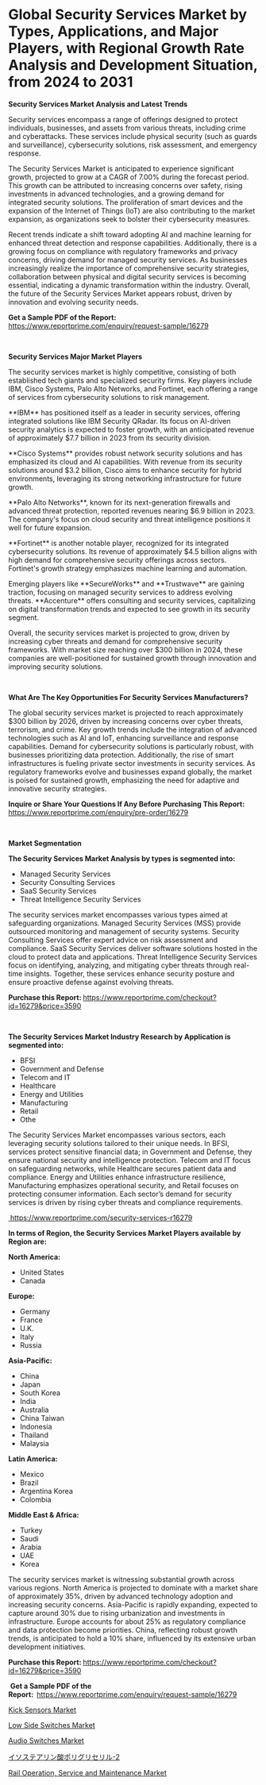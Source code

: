 <p><h1>Global Security Services Market by Types, Applications, and Major Players, with Regional Growth Rate Analysis and Development Situation, from 2024 to 2031</h1></p><p><strong>Security Services Market Analysis and Latest Trends</strong></p>
<p><p>Security services encompass a range of offerings designed to protect individuals, businesses, and assets from various threats, including crime and cyberattacks. These services include physical security (such as guards and surveillance), cybersecurity solutions, risk assessment, and emergency response.</p><p>The Security Services Market is anticipated to experience significant growth, projected to grow at a CAGR of 7.00% during the forecast period. This growth can be attributed to increasing concerns over safety, rising investments in advanced technologies, and a growing demand for integrated security solutions. The proliferation of smart devices and the expansion of the Internet of Things (IoT) are also contributing to the market expansion, as organizations seek to bolster their cybersecurity measures.</p><p>Recent trends indicate a shift toward adopting AI and machine learning for enhanced threat detection and response capabilities. Additionally, there is a growing focus on compliance with regulatory frameworks and privacy concerns, driving demand for managed security services. As businesses increasingly realize the importance of comprehensive security strategies, collaboration between physical and digital security services is becoming essential, indicating a dynamic transformation within the industry. Overall, the future of the Security Services Market appears robust, driven by innovation and evolving security needs.</p></p>
<p><strong>Get a Sample PDF of the Report:&nbsp;</strong> <a href="https://www.reportprime.com/enquiry/request-sample/16279">https://www.reportprime.com/enquiry/request-sample/16279</a></p>
<p>&nbsp;</p>
<p><strong>Security Services Major Market Players</strong></p>
<p><p>The security services market is highly competitive, consisting of both established tech giants and specialized security firms. Key players include IBM, Cisco Systems, Palo Alto Networks, and Fortinet, each offering a range of services from cybersecurity solutions to risk management.</p><p>**IBM** has positioned itself as a leader in security services, offering integrated solutions like IBM Security QRadar. Its focus on AI-driven security analytics is expected to foster growth, with an anticipated revenue of approximately $7.7 billion in 2023 from its security division.</p><p>**Cisco Systems** provides robust network security solutions and has emphasized its cloud and AI capabilities. With revenue from its security solutions around $3.2 billion, Cisco aims to enhance security for hybrid environments, leveraging its strong networking infrastructure for future growth.</p><p>**Palo Alto Networks**, known for its next-generation firewalls and advanced threat protection, reported revenues nearing $6.9 billion in 2023. The company's focus on cloud security and threat intelligence positions it well for future expansion.</p><p>**Fortinet** is another notable player, recognized for its integrated cybersecurity solutions. Its revenue of approximately $4.5 billion aligns with high demand for comprehensive security offerings across sectors. Fortinet's growth strategy emphasizes machine learning and automation.</p><p>Emerging players like **SecureWorks** and **Trustwave** are gaining traction, focusing on managed security services to address evolving threats. **Accenture** offers consulting and security services, capitalizing on digital transformation trends and expected to see growth in its security segment.</p><p>Overall, the security services market is projected to grow, driven by increasing cyber threats and demand for comprehensive security frameworks. With market size reaching over $300 billion in 2024, these companies are well-positioned for sustained growth through innovation and improving security solutions.</p></p>
<p>&nbsp;</p>
<p><strong>What Are The Key Opportunities For Security Services Manufacturers?</strong></p>
<p><p>The global security services market is projected to reach approximately $300 billion by 2026, driven by increasing concerns over cyber threats, terrorism, and crime. Key growth trends include the integration of advanced technologies such as AI and IoT, enhancing surveillance and response capabilities. Demand for cybersecurity solutions is particularly robust, with businesses prioritizing data protection. Additionally, the rise of smart infrastructures is fueling private sector investments in security services. As regulatory frameworks evolve and businesses expand globally, the market is poised for sustained growth, emphasizing the need for adaptive and innovative security strategies.</p></p>
<p><strong>Inquire or Share Your Questions If Any Before Purchasing This Report:</strong> <a href="https://www.reportprime.com/enquiry/pre-order/16279">https://www.reportprime.com/enquiry/pre-order/16279</a></p>
<p>&nbsp;</p>
<p><strong>Market Segmentation</strong></p>
<p><strong>The Security Services Market Analysis by types is segmented into:</strong></p>
<p><ul><li>Managed Security Services</li><li>Security Consulting Services</li><li>SaaS Security Services</li><li>Threat Intelligence Security Services</li></ul></p>
<p><p>The security services market encompasses various types aimed at safeguarding organizations. Managed Security Services (MSS) provide outsourced monitoring and management of security systems. Security Consulting Services offer expert advice on risk assessment and compliance. SaaS Security Services deliver software solutions hosted in the cloud to protect data and applications. Threat Intelligence Security Services focus on identifying, analyzing, and mitigating cyber threats through real-time insights. Together, these services enhance security posture and ensure proactive defense against evolving threats.</p></p>
<p><strong>Purchase this Report:&nbsp;</strong><a href="https://www.reportprime.com/checkout?id=16279&price=3590">https://www.reportprime.com/checkout?id=16279&price=3590</a></p>
<p>&nbsp;</p>
<p><strong>The Security Services Market Industry Research by Application is segmented into:</strong></p>
<p><ul><li>BFSI</li><li>Government and Defense</li><li>Telecom and IT</li><li>Healthcare</li><li>Energy and Utilities</li><li>Manufacturing</li><li>Retail</li><li>Othe</li></ul></p>
<p><p>The Security Services Market encompasses various sectors, each leveraging security solutions tailored to their unique needs. In BFSI, services protect sensitive financial data; in Government and Defense, they ensure national security and intelligence protection. Telecom and IT focus on safeguarding networks, while Healthcare secures patient data and compliance. Energy and Utilities enhance infrastructure resilience, Manufacturing emphasizes operational security, and Retail focuses on protecting consumer information. Each sector’s demand for security services is driven by rising cyber threats and compliance requirements.</p></p>
<p><a href="https://www.reportprime.com/security-services-r16279">&nbsp;https://www.reportprime.com/security-services-r16279</a></p>
<p><strong>In terms of Region, the Security Services Market Players available by Region are:</strong></p>
<p>
    <p> <strong> North America: </strong>
        <ul>
            <li>United States</li>
            <li>Canada</li>
        </ul>
        </p> 
    <p> <strong> Europe: </strong>
        <ul>
            <li>Germany</li>
            <li>France</li>
            <li>U.K.</li>
            <li>Italy</li>
            <li>Russia</li>
        </ul>
        </p> 
    <p> <strong> Asia-Pacific: </strong>
        <ul>
            <li>China</li>
            <li>Japan</li>
            <li>South Korea</li>
            <li>India</li>
            <li>Australia</li>
            <li>China Taiwan</li>
            <li>Indonesia</li>
            <li>Thailand</li>
            <li>Malaysia</li>
        </ul>
        </p> 
    <p> <strong> Latin America: </strong>
        <ul>
            <li>Mexico</li>
            <li>Brazil</li>
            <li>Argentina Korea</li>
            <li>Colombia</li>
        </ul>
        </p> 
    <p> <strong> Middle East & Africa: </strong>
        <ul>
            <li>Turkey</li>
            <li>Saudi</li>
            <li>Arabia</li>
            <li>UAE</li>
            <li>Korea</li>
        </ul>
    </p>
    </p>
<p><p>The security services market is witnessing substantial growth across various regions. North America is projected to dominate with a market share of approximately 35%, driven by advanced technology adoption and increasing security concerns. Asia-Pacific is rapidly expanding, expected to capture around 30% due to rising urbanization and investments in infrastructure. Europe accounts for about 25% as regulatory compliance and data protection become priorities. China, reflecting robust growth trends, is anticipated to hold a 10% share, influenced by its extensive urban development initiatives.</p></p>
<p><strong>Purchase this Report: </strong><a href="https://www.reportprime.com/checkout?id=16279&price=3590">https://www.reportprime.com/checkout?id=16279&price=3590</a></p>
<p>&nbsp;<strong>Get a Sample PDF of the Report:&nbsp;&nbsp;</strong><a href="https://www.reportprime.com/enquiry/request-sample/16279">https://www.reportprime.com/enquiry/request-sample/16279</a></p>
<p><strong></strong></p>
<p><p><a href="https://issuu.com/reportprime-2/docs/kick-sensors-market-size-2030.pptx_e42fe7bbe1d546">Kick Sensors Market</a></p><p><a href="https://medium.com/@nathanmurray84/the-global-low-side-switches-market-identifies-drivers-restraints-opportunities-and-trends-a3f84eb2eead">Low Side Switches Market</a></p><p><a href="https://medium.com/@nathanmurray84/the-global-audio-switches-market-identifies-drivers-restraints-opportunities-and-trends-28875361b72f">Audio Switches Market</a></p><p><a href="https://medium.com/@giygjksk10/polyglyceryl-2-isostearate-market-%E3%81%AE%E3%82%B0%E3%83%AD%E3%83%BC%E3%83%90%E3%83%AB%E5%B8%82%E5%A0%B4%E6%A6%82%E8%A6%81%E3%81%AF-%E4%B8%96%E7%95%8C%E3%81%8A%E3%82%88%E3%81%B3%E4%B8%BB%E8%A6%81%E5%B8%82%E5%A0%B4%E3%81%AB%E3%81%8A%E3%81%91%E3%82%8B%E6%A5%AD%E7%95%8C%E3%81%AB%E5%BD%B1%E9%9F%BF%E3%82%92%E4%B8%8E%E3%81%88%E3%82%8B%E4%B8%BB%E8%A6%81%E3%81%AA%E3%83%88%E3%83%AC%E3%83%B3%E3%83%89%E3%81%AB%E3%81%A4%E3%81%84%E3%81%A6-%E7%8B%AC%E8%87%AA%E3%81%AE%E8%A6%96%E7%82%B9%E3%82%92%E6%8F%90%E4%BE%9B%E3%81%97%E3%81%BE%E3%81%99-6c6eec19c621">イソステアリン酸ポリグリセリル-2</a></p><p><a href="https://issuu.com/reportprime-2/docs/rail-operation-service-and-maintena_79fb4504695cb3">Rail Operation, Service and Maintenance Market</a></p></p>